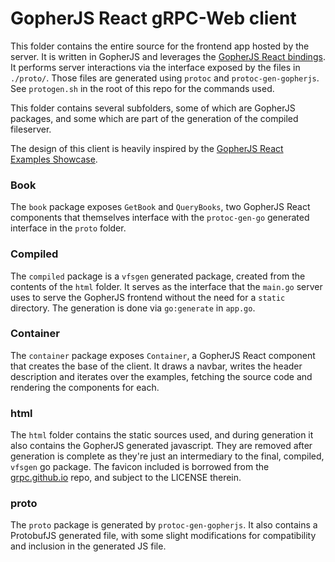 # GopherJS React gRPC-Web client
This folder contains the entire source for the frontend app hosted by the server.
It is written in GopherJS and leverages the [GopherJS React bindings](https://myitcv.io/react).
It performs server interactions via the interface exposed by the files in `./proto/`.
Those files are generated using `protoc` and `protoc-gen-gopherjs`. See `protogen.sh` in
the root of this repo for the commands used.

This folder contains several subfolders, some of which are GopherJS packages, and some which
are part of the generation of the compiled fileserver.

The design of this client is heavily inspired by the
[GopherJS React Examples Showcase](http://blog.myitcv.io/gopherjs_examples_sites/examplesshowcase/).

### Book

The `book` package exposes `GetBook` and `QueryBooks`, two GopherJS React components that
themselves interface with the `protoc-gen-go` generated interface in the `proto` folder.

### Compiled

The `compiled` package is a `vfsgen` generated package, created from the contents of
the `html` folder. It serves as the interface that the `main.go` server uses to serve
the GopherJS frontend without the need for a `static` directory. The generation is done
via `go:generate` in `app.go`.

### Container

The `container` package exposes `Container`, a GopherJS React component that creates the
base of the client. It draws a navbar, writes the header description and iterates over
the examples, fetching the source code and rendering the components for each.

### html

The `html` folder contains the static sources used, and during generation it also contains
the GopherJS generated javascript. They are removed after generation is complete as they're
just an intermediary to the final, compiled, `vfsgen` go package. The favicon included
is borrowed from the [grpc.github.io](https://github.com/grpc/grpc.github.io/) repo, and
subject to the LICENSE therein.

### proto

The `proto` package is generated by `protoc-gen-gopherjs`. It also contains a ProtobufJS
generated file, with some slight modifications for compatibility and inclusion in the
generated JS file.
